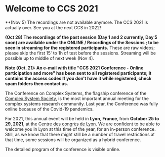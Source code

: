 # Welcome to CCS 2021 

**(Nov 5) The recordings are not available anymore. The CCS 2021 is actually over. See you at the next CCS in 2022!

**(Oct 28) The recordings of the past session (Day 1 and 2 currently, Day 5 soon) are available under the ONLINE /  Recordings of the Sessions ; to be seen in streaming for the registered participants.** These are raw videos; please skip the first 15' to 1h of test before the sessions. Streaming will be possible up to middle of next week (Nov 4).

**Note (Oct. 21): An e-mail with title "CCS 2021 Conference - Online participation and more" has been sent  to all registered participants; it contains the access codes If you don't have it while registered, check spam folders then contact us.**

The Conference on Complex Systems, the flagship conference of the [Complex System Society](https://www.cssociety.org), is the most important annual meeting for the complex systems research community. Last year, the Conference was fully online because of the Covid-19 pandemics.

For 2021, this annual event will be held in **Lyon, France**, from **October 25 to 29, 2021**, at the [Centre des congrès de Lyon](https://ccs2021.univ-lyon1.fr/#CONVENTION-CENTER). We are confident to be able to welcome you in Lyon at this time of the year, for an in-person conference. Still, as we know that there might still be a number of travel restrictions at that time, some sessions will be organized as a hybrid conference. 

The detailed program of the conference is visible online.

